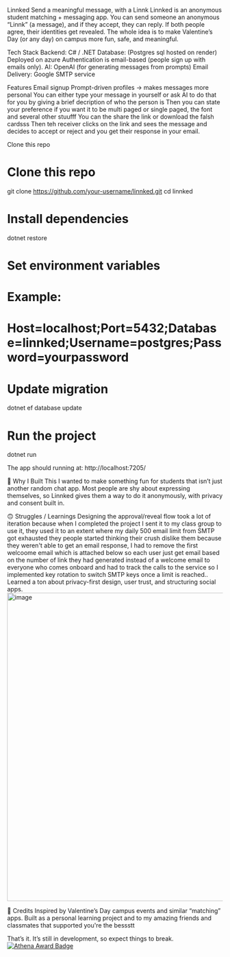 Linnked Send a meaningful message, with a Linnk
Linnked is an anonymous student matching + messaging app.
You can send someone an anonymous “Linnk” (a message), and if they accept, they can reply. If both people agree, their identities get revealed. The whole idea is to make Valentine’s Day (or any day) on campus more fun, safe, and meaningful.

Tech Stack
Backend: C# / .NET
Database: (Postgres sql hosted on render)
Deployed on azure
Authentication is email-based (people sign up with emails only).
AI: OpenAI (for generating messages from prompts)
Email Delivery: Google SMTP service

Features
Email signup 
Prompt-driven profiles → makes messages more personal
You can either type your message in yourself or ask AI to do that for you by giving a brief decription of who the person is
Then you can state your preference if you want it to be multi paged or single paged, the font and several other stuufff
You can the share the link or download the falsh cardsss
Then teh receiver clicks on the link and sees the message and decides to accept or reject and you get their response in your email.

Clone this repo
# Clone this repo
git clone https://github.com/your-username/linnked.git
cd linnked

# Install dependencies
dotnet restore

# Set environment variables
# Example:
# Host=localhost;Port=5432;Database=linnked;Username=postgres;Password=yourpassword

# Update migration
dotnet ef database update

# Run the project
dotnet run

The app should running at:
http://localhost:7205/

📖 Why I Built This
I wanted to make something fun for students that isn’t just another random chat app. Most people are shy about expressing themselves, so Linnked gives them a way to do it anonymously, with privacy and consent built in.

🙃 Struggles / Learnings
Designing the approval/reveal flow took a lot of iteration because when I completed the project I sent it to my class group to use it, they used it to an extent where my daily 500 email limit from SMTP got exhausted they people started thinking their crush dislike them because they weren't able to get an email response, I had to remove the first welcoome email which is attached below so each user just get email based on the number of link they had generated instead of a welcome email to everyone who comes onboard and had to track the calls to the service so I implemented key rotation to switch SMTP keys once a limit is reached..
Learned a ton about privacy-first design, user trust, and structuring social apps.
<img width="1338" height="719" alt="image" src="https://github.com/user-attachments/assets/ff123908-1594-493c-82a3-f1efb0d2d8bb" />


📌 Credits
Inspired by Valentine’s Day campus events and similar “matching” apps.
Built as a personal learning project and to my amazing friends and classmates that supported you're the bessstt

That’s it. It’s still in development, so expect things to break.
[![Athena Award Badge](https://img.shields.io/endpoint?url=https%3A%2F%2Faward.athena.hackclub.com%2Fapi%2Fbadge)](https://award.athena.hackclub.com?utm_source=readme)
